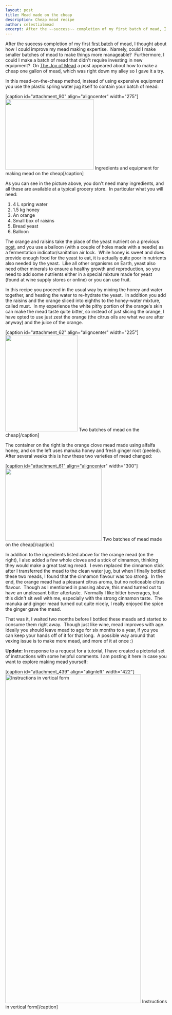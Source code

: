 ```yaml
---
layout: post
title: Mead made on the cheap
description: Cheap mead recipe
author: celestialmead
excerpt: After the ~~success~~ completion of my first batch of mead, I thought about how I could improve my mead making expertise.
---
```

After the ~~success~~ completion of my first <a title="batch" href="http://celestialmead.wordpress.com/2010/06/14/first-batch/">first batch</a> of mead, I thought about how I could improve my mead making expertise.  Namely, could I make smaller batches of mead to make things more manageable?  Furthermore, I could I make a batch of mead that didn't require investing in new equipment?  On <a href="http://www.stormthecastle.com/mead" target="_blank">The Joy of Mead</a> a post appeared about how to make a cheap one gallon of mead, which was right down my alley so I gave it a try.

<p>In this mead-on-the-cheap method, instead of using expensive equipment you use the plastic spring water jug itself to contain your batch of mead:</p>
<p>[caption id="attachment_90" align="aligncenter" width="275"]<a href="http://celestialmead.wordpress.com/2010/06/14/mead-made-on-the-cheap/mead_on_the_cheap/" rel="attachment wp-att-90"><img class="size-full wp-image-90 " title="Mead made on the cheap" src="{{ site.baseurl }}/assets/mead_on_the_cheap.jpg" alt="" width="275" height="220" /></a> Ingredients and equipment for making mead on the cheap[/caption]</p>
<p>As you can see in the picture above, you don't need many ingredients, and all these are available at a typical grocery store.  In particular what you will need:</p>
<ol>
<li>4 L spring water</li>
<li>1.5 kg honey</li>
<li>An orange</li>
<li>Small box of raisins</li>
<li>Bread yeast</li>
<li>Balloon</li>
</ol>
<p>The orange and raisins take the place of the yeast nutrient on a previous <a title="First batch" href="http://celestialmead.wordpress.com/2010/06/14/first-batch/">post</a>, and you use a balloon (with a couple of holes made with a needle) as a fermentation indicator/sanitation air lock.  While honey is sweet and does provide enough food for the yeast to eat, it is actually quite poor in nutrients also needed by the yeast.  Like all other organisms on Earth, yeast also need other minerals to ensure a healthy growth and reproduction, so you need to add some nutrients either in a special mixture made for yeast (found at wine supply stores or online) or you can use fruit.</p>
<p>In this recipe you proceed in the usual way by mixing the honey and water together, and heating the water to re-hydrate the yeast.  In addition you add the raisins and the orange sliced into eighths to the honey-water mixture, called must.  In my experience the white pithy portion of the orange's skin can make the mead taste quite bitter, so instead of just slicing the orange, I have opted to use just zest the orange (the citrus oils are what we are after anyway) and the juice of the orange.</p>
<p>[caption id="attachment_62" align="aligncenter" width="225"]<a href="http://celestialmead.wordpress.com/2010/06/14/mead-made-on-the-cheap/mead_siblings_after_three_hours_022809/" rel="attachment wp-att-62"><img class="size-medium wp-image-62" title="Mead on the cheap" src="{{ site.baseurl }}/assets/mead_siblings_after_three_hours_022809.jpg?w=225" alt="" width="225" height="300" /></a> Two batches of mead on the cheap[/caption]</p>
<p>The container on the right is the orange clove mead made using alfalfa honey, and on the left uses manuka honey and fresh ginger root (peeled).  After several weeks this is how these two varieties of mead changed:</p>
<p>[caption id="attachment_61" align="aligncenter" width="300"]<a href="http://celestialmead.wordpress.com/2010/06/14/mead-made-on-the-cheap/mead_siblings_032009/" rel="attachment wp-att-61"><img class="size-medium wp-image-61" title="Mead on the cheap" src="{{ site.baseurl }}/assets/mead_siblings_032009.jpg?w=300" alt="" width="300" height="225" /></a> Two batches of mead made on the cheap[/caption]</p>
<p>In addition to the ingredients listed above for the orange mead (on the right), I also added a few whole cloves and a stick of cinnamon, thinking they would make a great tasting mead.  I even replaced the cinnamon stick after I transferred the mead to the clean water jug, but when I finally bottled these two meads, I found that the cinnamon flavour was too strong.  In the end, the orange mead had a pleasant citrus aroma, but no noticeable citrus flavour.  Though as I mentioned in passing above, this mead turned out to have an unpleasant bitter aftertaste.  Normally I like bitter beverages, but this didn't sit well with me, especially with the strong cinnamon taste.  The manuka and ginger mead turned out quite nicely, I really enjoyed the spice the ginger gave the mead.</p>
<p>That was it, I waited two months before I bottled these meads and started to consume them right away.  Though just like wine, mead improves with age.  Ideally you should leave mead to age for six months to a year, if you you can keep your hands off of it for that long.  A possible way around that vexing issue is to make more mead, and more of it at once :)</p>
<p><strong>Update:</strong> In response to a request for a tutorial, I have created a pictorial set of instructions with some helpful comments. I am posting it here in case you want to explore making mead yourself:</p>
<p>[caption id="attachment_439" align="alignleft" width="422"]<img class="wp-image-439 size-large" src="{{ site.baseurl }}/assets/mead_on_the_cheap_vertical.jpg?w=422" alt="Instructions in vertical form" width="422" height="1024" /> Instructions in vertical form[/caption]</p>
